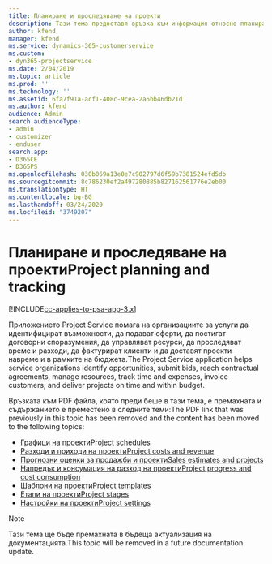 ```yaml
---
title: Планиране и проследяване на проекти
description: Тази тема предоставя връзка към информация относно планирането и проследяването в Project Service Automation.
author: kfend
manager: kfend
ms.service: dynamics-365-customerservice
ms.custom:
- dyn365-projectservice
ms.date: 2/04/2019
ms.topic: article
ms.prod: ''
ms.technology: ''
ms.assetid: 6fa7f91a-acf1-408c-9cea-2a6bb46db21d
ms.author: kfend
audience: Admin
search.audienceType:
- admin
- customizer
- enduser
search.app:
- D365CE
- D365PS
ms.openlocfilehash: 030b069a13e0e7c902797d6f59b7381524efd5db
ms.sourcegitcommit: 8c786230ef2a497280885b827162561776e2eb00
ms.translationtype: HT
ms.contentlocale: bg-BG
ms.lasthandoff: 03/24/2020
ms.locfileid: "3749207"
---
```

# <a name="project-planning-and-tracking"></a><span data-ttu-id="9ff79-103">Планиране и проследяване на проекти</span><span class="sxs-lookup"><span data-stu-id="9ff79-103">Project planning and tracking</span></span>

[!INCLUDE[cc-applies-to-psa-app-3.x](../../includes/cc-applies-to-psa-app-3x.md)]

<span data-ttu-id="9ff79-104">Приложението Project Service помага на организациите за услуги да идентифицират възможности, да подават оферти, да постигат договорни споразумения, да управляват ресурси, да проследяват време и разходи, да фактурират клиенти и да доставят проекти навреме и в рамките на бюджета.</span><span class="sxs-lookup"><span data-stu-id="9ff79-104">The Project Service application helps service organizations identify opportunities, submit bids, reach contractual agreements, manage resources, track time and expenses, invoice customers, and deliver projects on time and within budget.</span></span> 

<span data-ttu-id="9ff79-105">Връзката към PDF файла, която преди беше в тази тема, е премахната и съдържанието е преместено в следните теми:</span><span class="sxs-lookup"><span data-stu-id="9ff79-105">The PDF link that was previously in this topic has been removed and the content has been moved to the following topics:</span></span>

- [<span data-ttu-id="9ff79-106">Графици на проекти</span><span class="sxs-lookup"><span data-stu-id="9ff79-106">Project schedules</span></span>](../project-creating.md)
- [<span data-ttu-id="9ff79-107">Разходи и приходи на проекти</span><span class="sxs-lookup"><span data-stu-id="9ff79-107">Project costs and revenue</span></span>](../project-estimating.md)
- [<span data-ttu-id="9ff79-108">Прогнозни оценки за продажби и проекти</span><span class="sxs-lookup"><span data-stu-id="9ff79-108">Sales estimates and projects</span></span>](../project-leveraging.md)
- [<span data-ttu-id="9ff79-109">Напредък и консумация на разход на проекти</span><span class="sxs-lookup"><span data-stu-id="9ff79-109">Project progress and cost consumption</span></span>](../project-tracking.md)
- [<span data-ttu-id="9ff79-110">Шаблони на проекти</span><span class="sxs-lookup"><span data-stu-id="9ff79-110">Project templates</span></span>](../project-templates.md)
- [<span data-ttu-id="9ff79-111">Етапи на проекти</span><span class="sxs-lookup"><span data-stu-id="9ff79-111">Project stages</span></span>](../project-stages.md)
- [<span data-ttu-id="9ff79-112">Настройки на проекти</span><span class="sxs-lookup"><span data-stu-id="9ff79-112">Project settings</span></span>](../project-settings.md)

> [!NOTE]
> <span data-ttu-id="9ff79-113">Тази тема ще бъде премахната в бъдеща актуализация на документацията.</span><span class="sxs-lookup"><span data-stu-id="9ff79-113">This topic will be removed in a future documentation update.</span></span> 
